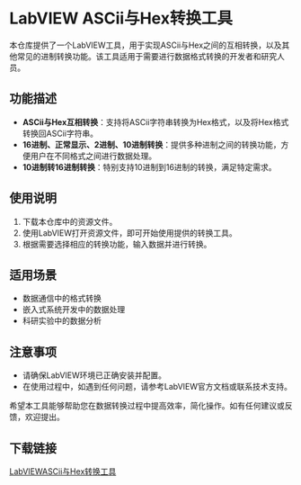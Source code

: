 # LabVIEW ASCii与Hex转换工具

本仓库提供了一个LabVIEW工具，用于实现ASCii与Hex之间的互相转换，以及其他常见的进制转换功能。该工具适用于需要进行数据格式转换的开发者和研究人员。

## 功能描述

- **ASCii与Hex互相转换**：支持将ASCii字符串转换为Hex格式，以及将Hex格式转换回ASCii字符串。
- **16进制、正常显示、2进制、10进制转换**：提供多种进制之间的转换功能，方便用户在不同格式之间进行数据处理。
- **10进制转16进制转换**：特别支持10进制到16进制的转换，满足特定需求。

## 使用说明

1. 下载本仓库中的资源文件。
2. 使用LabVIEW打开资源文件，即可开始使用提供的转换工具。
3. 根据需要选择相应的转换功能，输入数据并进行转换。

## 适用场景

- 数据通信中的格式转换
- 嵌入式系统开发中的数据处理
- 科研实验中的数据分析

## 注意事项

- 请确保LabVIEW环境已正确安装并配置。
- 在使用过程中，如遇到任何问题，请参考LabVIEW官方文档或联系技术支持。

希望本工具能够帮助您在数据转换过程中提高效率，简化操作。如有任何建议或反馈，欢迎提出。

## 下载链接

[LabVIEWASCii与Hex转换工具](https://pan.quark.cn/s/272cf7983abe)